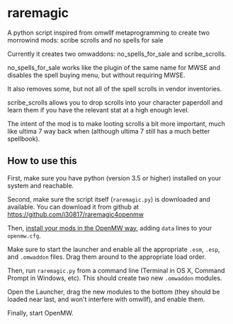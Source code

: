 # raremagic
A python script inspired from omwllf metaprogramming to create two morrowind mods: scribe scrolls and no spells for sale

Currently it creates two omwaddons: no\_spells\_for\_sale and scribe\_scrolls.

no\_spells\_for\_sale works like the plugin of the same name for MWSE and disables the spell buying menu, but without requiring MWSE.

It also removes some, but not all of the spell scrolls in vendor inventories.

scribe\_scrolls allows you to drop scrolls into your character paperdoll and learn them if you have the relevant stat at a high enough level.

The intent of the mod is to make looting scrolls a bit more important, much like ultima 7 way back when (although ultima 7 still has a much better spellbook).

## How to use this

First, make sure you have python (version 3.5 or higher) installed on your system and reachable.

Second, make sure the script itself (`raremagic.py`) is downloaded and available. You can download it from github at https://github.com/i30817/raremagic4openmw

Then, [install your mods in the OpenMW way](https://wiki.openmw.org/index.php?title=Mod_installation), adding `data` lines to your `openmw.cfg`.

Make sure to start the launcher and enable all the appropriate `.esm`, `.esp`, and `.omwaddon` files. Drag them around to the appropriate load order.

Then, run `raremagic.py` from a command line (Terminal in OS X, Command Prompt in Windows, etc). This should create two new `.omwaddon` modules.

Open the Launcher, drag the new modules to the bottom (they should be loaded near last, and won't interfere with omwllf), and enable them.

Finally, start OpenMW.

